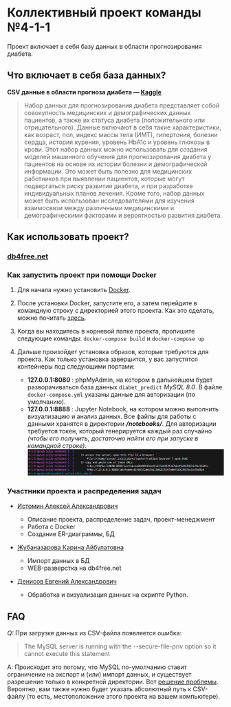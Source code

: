 # Коллективный проект команды №4-1-1
Проект включает в себя базу данных в области прогнозирования диабета. 
## Что включает в себя база данных?
**CSV данные в области прогноза диабета — [Kaggle](https://www.kaggle.com/datasets/iammustafatz/diabetes-prediction-dataset/data)**
> Набор данных для прогнозирования диабета представляет собой совокупность медицинских и демографических данных пациентов, а также их статуса диабета (положительного или отрицательного). Данные включают в себя такие характеристики, как возраст, пол, индекс массы тела (ИМТ), гипертония, болезни сердца, история курения, уровень HbA1c и уровень глюкозы в крови. Этот набор данных можно использовать для создания моделей машинного обучения для прогнозирования диабета у пациентов на основе их истории болезни и демографической информации. Это может быть полезно для медицинских работников при выявлении пациентов, которые могут подвергаться риску развития диабета, и при разработке индивидуальных планов лечения. Кроме того, набор данных может быть использован исследователями для изучения взаимосвязи между различными медицинскими и демографическими факторами и вероятностью развития диабета.
## Как использовать проект?
### [db4free.net](https://db4free.net)
### Как запустить проект при помощи Docker
1. Для начала нужно установить [Docker](https://www.docker.com/get-started/).
2. После установки Docker, запустите его, а затем перейдите в командную строку с директорией этого проекта. Как это сделать, можно почитать [здесь](https://qna.habr.com/q/555833).
3. Когда вы находитесь в корневой папке проекта, пропишите следующие команды: ` docker-compose build ` и ` docker-compose up `
4. Дальше произойдет установка образов, которые требуются для проекта. Как только установка завершится, у вас запустятся контейнеры под следующими портами:
    
    * **127.0.0.1:8080** : phpMyAdmin, на котором в дальнейшем будет разворачиваться база данных `diabet_predict` *MySQL 8.0*. В файле `docker-compose.yml` указаны данные для авторизации (по умолчанию).
    * **127.0.0.1:8888** : Jupyter Notebook, на котором можно выполнить визуализацию и анализ данных. Все файлы для работы с данными хранятся в директории _**/notebooks/**_. Для авторизации требуется токен, который генерируется каждый раз случайно *(чтобы его получить, достаточно найти его при запуске в командной строке)*.![Подождите...](data/jupyter_auth.png)
### Участники проекта и распределения задач
* [Истомин Алексей Александрович](https://github.com/testmapper-official)
    
    * Описание проекта, распределение задач, проект-менеджмент
    * Работа с Docker
    * Создание ER-диаграммы, БД
* [Жубаназарова Карина Айбулатовна](https://github.com/zhubikKar)

    * Импорт данных в БД
    * WEB-разверстка на db4free.net 
* [Денисов Евгений Александрович](https://github.com/zhiznenyj)

    * Обработка и визуализация данных на скрипте Python.

## FAQ

*Q:* При загрузке данных из CSV-файла появляется ошибка:
> The MySQL server is running with the --secure-file-priv option so it cannot execute this statement

A: Происходит это потому, что MySQL по-умолчанию ставит ограничение на экспорт и (или) импорт данных, и существует разрешение только в конкретной директории. Вот [решение проблемы](https://youtu.be/1syxoF34IJI?si=tbDQSdZ1jZpIAuMT). Вероятно, вам также нужно будет указать абсолютный путь к CSV-файлу (то есть, местоположение этого проекта на вашем компьютере).